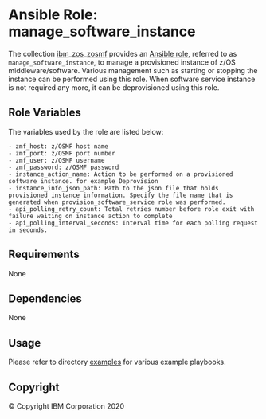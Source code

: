 # Ansible Role: manage_software_instance

The collection [ibm_zos_zosmf](../../README.md) provides an [Ansible role](https://docs.ansible.com/ansible/latest/user_guide/playbooks_reuse_roles.html), referred to as `manage_software_instance`, to manage a provisioned instance of z/OS middleware/software. Various management such as starting or stopping the instance can be performed using this role. When software service instance is not required any more, it can be deprovisioned using this role.

## Role Variables

The variables used by the role are listed below:

    - zmf_host: z/OSMF host name
    - zmf_port: z/OSMF port number
    - zmf_user: z/OSMF username
    - zmf_password: z/OSMF password
    - instance_action_name: Action to be performed on a provisioned software instance. for example Deprovision
    - instance_info_json_path: Path to the json file that holds provisioned instance information. Specify the file name that is generated when provision_software_service role was performed.
    - api_polling_retry_count: Total retries number before role exit with failure waiting on instance action to complete
    - api_polling_interval_seconds: Interval time for each polling request in seconds.

## Requirements

None

## Dependencies

None

## Usage

Please refer to directory [examples](../examples/README.md) for various example playbooks.

## Copyright

© Copyright IBM Corporation 2020
